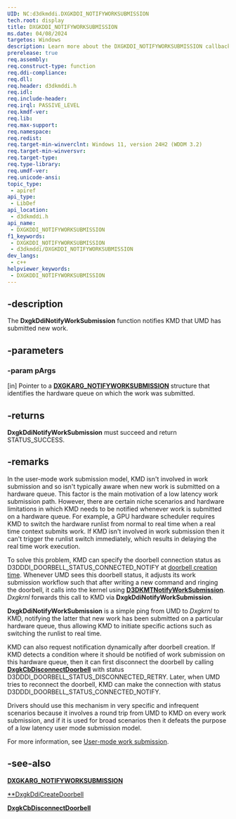 ```yaml
---
UID: NC:d3dkmddi.DXGKDDI_NOTIFYWORKSUBMISSION
tech.root: display
title: DXGKDDI_NOTIFYWORKSUBMISSION
ms.date: 04/08/2024
targetos: Windows
description: Learn more about the DXGKDDI_NOTIFYWORKSUBMISSION callback function.
prerelease: true
req.assembly: 
req.construct-type: function
req.ddi-compliance: 
req.dll: 
req.header: d3dkmddi.h
req.idl: 
req.include-header: 
req.irql: PASSIVE_LEVEL
req.kmdf-ver: 
req.lib: 
req.max-support: 
req.namespace: 
req.redist: 
req.target-min-winverclnt: Windows 11, version 24H2 (WDDM 3.2)
req.target-min-winversvr: 
req.target-type: 
req.type-library: 
req.umdf-ver: 
req.unicode-ansi: 
topic_type:
 - apiref
api_type:
 - LibDef
api_location:
 - d3dkmddi.h
api_name:
 - DXGKDDI_NOTIFYWORKSUBMISSION
f1_keywords:
 - DXGKDDI_NOTIFYWORKSUBMISSION
 - d3dkmddi/DXGKDDI_NOTIFYWORKSUBMISSION
dev_langs:
 - c++
helpviewer_keywords:
 - DXGKDDI_NOTIFYWORKSUBMISSION
---
```


## -description

The **DxgkDdiNotifyWorkSubmission** function notifies KMD that UMD has submitted new work.

## -parameters

### -param pArgs

[in] Pointer to a [**DXGKARG_NOTIFYWORKSUBMISSION**](ns-d3dkmddi-dxgkarg_notifyworksubmission.md) structure that identifies the hardware queue on which the work was submitted.

## -returns

**DxgkDdiNotifyWorkSubmission** must succeed and return STATUS_SUCCESS.

## -remarks

In the user-mode work submission model, KMD isn't involved in work submission and so isn't typically aware when new work is submitted on a hardware queue. This factor is the main motivation of a low latency work submission path. However, there are certain niche scenarios and hardware limitations in which KMD needs to be notified whenever work is submitted on a hardware queue. For example, a GPU hardware scheduler requires KMD to switch the hardware runlist from normal to real time when a real time context submits work. If KMD isn't involved in work submission then it can't trigger the runlist switch immediately, which results in delaying the real time work execution.

To solve this problem, KMD can specify the doorbell connection status as D3DDDI_DOORBELL_STATUS_CONNECTED_NOTIFY at [doorbell creation time](nc-d3dkmddi-dxgkddi_createdoorbell.md). Whenever UMD sees this doorbell status, it adjusts its work submission workflow such that after writing a new command and ringing the doorbell, it calls into the kernel using [**D3DKMTNotifyWorkSubmission**](../d3dkmthk/nf-d3dkmthk-d3dkmtnotifyworksubmission.md). *Dxgkrnl* forwards this call to KMD via **DxgkDdiNotifyWorkSubmission**.

**DxgkDdiNotifyWorkSubmission** is a simple ping from UMD to *Dxgkrnl* to KMD, notifying the latter that new work has been submitted on a particular hardware queue, thus allowing KMD to initiate specific actions such as switching the runlist to real time.

KMD can also request notification dynamically after doorbell creation. If KMD detects a condition where it should be notified of work submission on this hardware queue, then it can first disconnect the doorbell by calling [**DxgkCbDisconnectDoorbell**](nc-d3dkmddi-dxgkcb_disconnectdoorbell.md) with status D3DDDI_DOORBELL_STATUS_DISCONNECTED_RETRY. Later, when UMD tries to reconnect the doorbell, KMD can make the connection with status D3DDDI_DOORBELL_STATUS_CONNECTED_NOTIFY.

Drivers should use this mechanism in very specific and infrequent scenarios because it involves a round trip from UMD to KMD on every work submission, and if it is used for broad scenarios then it defeats the purpose of a low latency user mode submission model.

For more information, see [User-mode work submission](/windows-hardware/drivers/display/user-mode-work-submission).

## -see-also

[**DXGKARG_NOTIFYWORKSUBMISSION**](ns-d3dkmddi-dxgkarg_notifyworksubmission.md)

[**DxgkDdiCreateDoorbell](nc-d3dkmddi-dxgkddi_createdoorbell.md)

[**DxgkCbDisconnectDoorbell**](../d3dkmddi/nc-d3dkmddi-dxgkcb_disconnectdoorbell.md)
